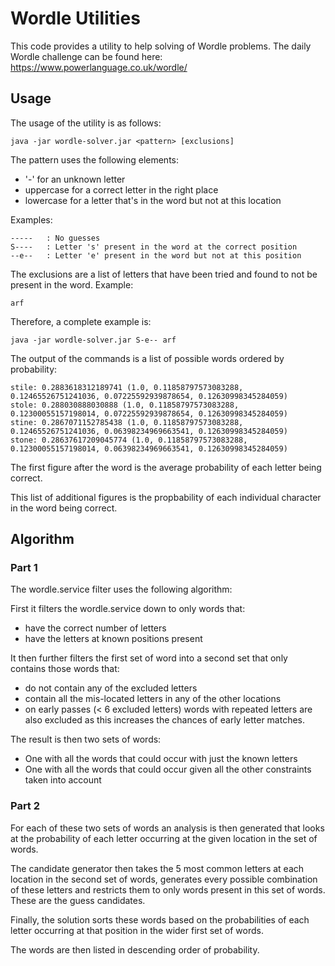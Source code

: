 Wordle Utilities
================

This code provides a utility to help solving of Wordle problems.
The daily Wordle challenge can be found here: https://www.powerlanguage.co.uk/wordle/

Usage
-----

The usage of the utility is as follows:

    java -jar wordle-solver.jar <pattern> [exclusions]

The pattern uses the following elements:

* '-' for an unknown letter
* uppercase for a correct letter in the right place
* lowercase for a letter that's in the word but not at this location

Examples:

    -----   : No guesses
    S----   : Letter 's' present in the word at the correct position
    --e--   : Letter 'e' present in the word but not at this position

The exclusions are a list of letters that have been tried and found to
not be present in the word. Example:

    arf

Therefore, a complete example is:

    java -jar wordle-solver.jar S-e-- arf

The output of the commands is a list of possible words ordered by probability:

    stile: 0.2883618312189741 (1.0, 0.11858797573083288, 0.12465526751241036, 0.07225592939878654, 0.12630998345284059)
    stole: 0.288030888030888 (1.0, 0.11858797573083288, 0.12300055157198014, 0.07225592939878654, 0.12630998345284059)
    stine: 0.2867071152785438 (1.0, 0.11858797573083288, 0.12465526751241036, 0.06398234969663541, 0.12630998345284059)
    stone: 0.28637617209045774 (1.0, 0.11858797573083288, 0.12300055157198014, 0.06398234969663541, 0.12630998345284059)

The first figure after the word is the average probability of each letter being correct.

This list of additional figures is the propbability of each individual character in the word being correct.

Algorithm
---------

### Part 1
The wordle.service filter uses the following algorithm:

First it filters the wordle.service down to only words that:

* have the correct number of letters
* have the letters at known positions present

It then further filters the first set of word into a second set that only contains those words  that:

* do not contain any of the excluded letters
* contain all the mis-located letters in any of the other locations
* on early passes (< 6 excluded letters) words with repeated letters
are also excluded as this increases the chances of early letter matches.

The result is then two sets of words:

* One with all the words that could occur with just the known letters
* One with all the words that could occur given all the other constraints taken into account

### Part 2
For each of these two sets of words an analysis is then generated that looks
at the probability of each letter occurring at the given location in the set of words.

The candidate generator then takes the 5 most common letters at each location in the
second set of words, generates every possible combination of these letters and restricts
them to only words present in this set of words. These are the guess candidates.

Finally, the solution sorts these words based on the probabilities of each letter
occurring at that position in the wider first set of words.

The words are then listed in descending order of probability.


